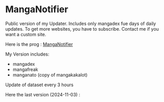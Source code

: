 # MangaNotifier
Public version of my Updater. Includes only mangadex fue days of daily updates.  To get more websites, you have to subscribe.  Contact me if you want a custom site.

Here is the prog : [MangaNotifier](https://github.com/Ellimaaac/MangaNotifier/blob/main/MangaNotifier.py)

My Version includes: 
- mangadex
- mangafreak
- manganato (copy of mangakakalot)

Update of dataset every 3 hours


Here the last version (2024-11-03) : 
